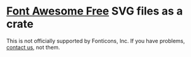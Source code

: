 # [Font Awesome Free](https://fontawesome.com/download) SVG files as a crate

This is not officially supported by Fonticons, Inc.
If you have problems, [contact us](https://github.com/rust-lang/docs.rs), not them.

